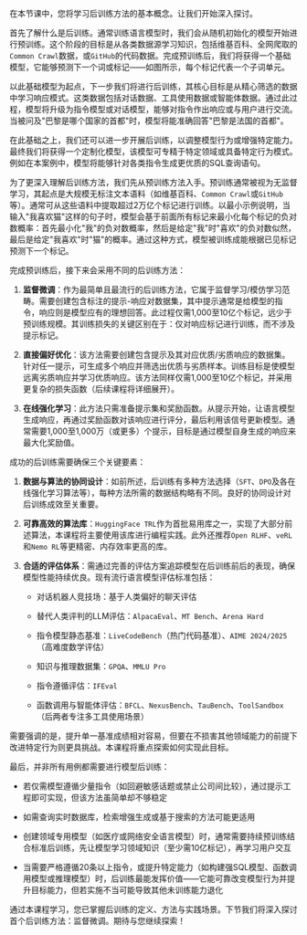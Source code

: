 在本节课中，您将学习后训练方法的基本概念。让我们开始深入探讨。

首先了解什么是后训练。通常训练语言模型时，我们会从随机初始化的模型开始进行预训练。这个阶段的目标是从各类数据源学习知识，包括维基百科、全网爬取的`Common Crawl`数据，或`GitHub`的代码数据。完成预训练后，我们将获得一个基础模型，它能够预测下一个词或标记——如图所示，每个标记代表一个子词单元。

以此基础模型为起点，下一步我们将进行后训练，其核心目标是从精心筛选的数据中学习响应模式。这类数据包括对话数据、工具使用数据或智能体数据。通过此过程，模型将升级为指令模型或对话模型，能够对指令作出响应或与用户进行交流。当被问及"巴黎是哪个国家的首都"时，模型将能准确回答"巴黎是法国的首都"。

在此基础之上，我们还可以进一步开展后训练，以调整模型行为或增强特定能力。最终我们将获得一个定制化模型，该模型可专精于特定领域或具备特定行为模式。例如在本案例中，模型将能够针对各类指令生成更优质的SQL查询语句。

为了更深入理解后训练方法，我们先从预训练方法入手。预训练通常被视为无监督学习，其起点是大规模无标注文本语料（如维基百科、`Common Crawl`或`GitHub`等）。通常可从这些语料中提取超过2万亿个标记进行训练。以最小示例说明，当输入"我喜欢猫"这样的句子时，模型会基于前面所有标记来最小化每个标记的负对数概率：首先最小化"我"的负对数概率，然后是给定"我"时"喜欢"的负对数似然，最后是给定"我喜欢"时"猫"的概率。通过这种方式，模型被训练成能根据已见标记预测下一个标记。

完成预训练后，接下来会采用不同的后训练方法：

1. **监督微调**：作为最简单且最流行的后训练方法，它属于监督学习/模仿学习范畴。需要创建包含标注的提示-响应对数据集，其中提示通常是给模型的指令，响应则是模型应有的理想回答。此过程仅需1,000至10亿个标记，远少于预训练规模。其训练损失的关键区别在于：仅对响应标记进行训练，而不涉及提示标记。

2. **直接偏好优化**：该方法需要创建包含提示及其对应优质/劣质响应的数据集。针对任一提示，可生成多个响应并筛选出优质与劣质样本。训练目标是使模型远离劣质响应并学习优质响应。该方法同样仅需1,000至10亿个标记，并采用更复杂的损失函数（后续课程将详细展开）。

3. **在线强化学习**：此方法只需准备提示集和奖励函数。从提示开始，让语言模型生成响应，再通过奖励函数对该响应进行评分，最后利用该信号更新模型。通常需要1,000至1,000万（或更多）个提示，目标是通过模型自身生成的响应来最大化奖励值。


成功的后训练需要确保三个关键要素：

1. **数据与算法的协同设计**：如前所述，后训练有多种方法选择（`SFT`、`DPO`及各在线强化学习算法等），每种方法所需的数据结构略有不同。良好的协同设计对后训练成效至关重要。

2. **可靠高效的算法库**：`HuggingFace TRL`作为首批易用库之一，实现了大部分前述算法，本课程将主要使用该库进行编程实践。此外还推荐`Open RLHF`、`veRL`和`Nemo RL`等更精密、内存效率更高的库。

3. **合适的评估体系**：需通过完善的评估方案追踪模型在后训练前后的表现，确保模型性能持续优良。现有流行语言模型评估标准包括：
    
    - 对话机器人竞技场：基于人类偏好的聊天评估
        
    - 替代人类评判的LLM评估：`AlpacaEval`、`MT Bench`、`Arena Hard`
        
    - 指令模型静态基准：`LiveCodeBench`（热门代码基准）、`AIME 2024/2025`（高难度数学评估）
        
    - 知识与推理数据集：`GPQA`、`MMLU Pro`
        
    - 指令遵循评估：`IFEval`
        
    - 函数调用与智能体评估：`BFCL`、`NexusBench`、`TauBench`、`ToolSandbox`（后两者专注多工具使用场景）


需要强调的是，提升单一基准成绩相对容易，但要在不损害其他领域能力的前提下改进特定行为则更具挑战。本课程将重点探索如何实现此目标。

最后，并非所有用例都需要进行模型后训练：

- 若仅需模型遵循少量指令（如回避敏感话题或禁止公司间比较），通过提示工程即可实现，但该方法虽简单却不够稳定

- 如需查询实时数据库，检索增强生成或基于搜索的方法可能更适用

- 创建领域专用模型（如医疗或网络安全语言模型）时，通常需要持续预训练结合标准后训练，先让模型学习领域知识（至少需10亿标记），再学习用户交互

- 当需要严格遵循20条以上指令，或提升特定能力（如构建强SQL模型、函数调用模型或推理模型）时，后训练最能发挥价值——它能可靠改变模型行为并提升目标能力，但若实施不当可能导致其他未训练能力退化


通过本课程学习，您已掌握后训练的定义、方法与实践场景。下节我们将深入探讨首个后训练方法：监督微调。期待与您继续探索！